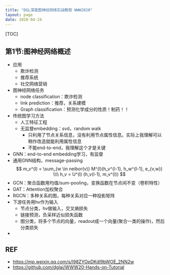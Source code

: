 ```yaml
---
title: "DGL深度图神经网络实战教程 WWW2020"
layout: page
date: 2020-04-24
---
```

[TOC]


## 第1节:图神经网络概述
- 应用
    - 欺诈检测
    - 推荐系统
    - 社交网络营销
- 图神经网络任务
    - node classification：欺诈检测
    - link prediction：推荐，关系建模
    - Graph classification：预测化学成分的性质！制药！！
- 传统图学习方法
    - 人工特征工程
    - 无监督embedding：svd，random walk
        - 只利用了节点关系信息，没有利用节点属性信息。实际上我理解可以稍作改造就能利用属性信息
        - 不能end-to-end，我理解这个才是关键
- GNN：end-to-end embedding学习，有监督
- 通用GNN结构，message-passing
$$
m_v^(l) = \sum_{w \in neibor(v)} M^(l)(h_v^{l-1}, h_w^{l-1}, e_{v,w}) \\\\
h_v = U^(l) (h_v(l-1), m_v^(l))
$$
- GCN：聚合函数用均值/sum-pooling，变换函数在节点间不变（卷积特性）
- GAT：Attention加权聚合
- RGCN：多种关系的图，每种关系对应一种投影矩阵
- 下游任务用hv作为输入
    - 节点分类，hv做输入，交叉熵损失
    - 链接预测，负采样近似损失函数
    - 图分类，将多个节点的向量，readout成一个向量(聚合一类的操作)，然后分类损失
- 


## REF
- <https://mp.weixin.qq.com/s/l98ZYOpDKdI9bWOE_2NN2w>
- <https://github.com/dglai/WWW20-Hands-on-Tutorial>